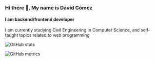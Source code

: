 ### Hi there 👋, My name is David Gómez
#### I am backend/frontend developer
I am currently studying Civil Engineering in Computer Science, and self-taught topics related to web programming

![GitHub stats](https://github-readme-stats.vercel.app/api?username=row-d&show_icons=true)  

![GitHub metrics](https://metrics.lecoq.io/row-d)  
